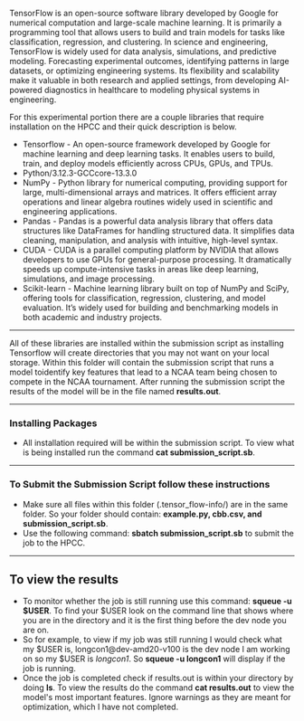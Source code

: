 TensorFlow is an open-source software library developed by Google for numerical computation and large-scale machine learning. It is primarily a programming tool that allows users to build and train models for tasks like classification, regression, and clustering. In science and engineering, TensorFlow is widely used for data analysis, simulations, and predictive modeling. Forecasting experimental outcomes, identifying patterns in large datasets, or optimizing engineering systems. Its flexibility and scalability make it valuable in both research and applied settings, from developing AI-powered diagnostics in healthcare to modeling physical systems in engineering.

For this experimental portion there are a couple libraries that require installation on the HPCC and their quick description is below. 
* Tensorflow - An open-source framework developed by Google for machine learning and deep learning tasks. It enables users to build, train, and deploy models efficiently across CPUs, GPUs, and TPUs.
* Python/3.12.3-GCCcore-13.3.0
* NumPy - Python library for numerical computing, providing support for large, multi-dimensional arrays and matrices. It offers efficient array operations and linear algebra routines widely used in scientific and engineering applications.
* Pandas - Pandas is a powerful data analysis library that offers data structures like DataFrames for handling structured data. It simplifies data cleaning, manipulation, and analysis with intuitive, high-level syntax.
* CUDA - CUDA is a parallel computing platform by NVIDIA that allows developers to use GPUs for general-purpose processing. It dramatically speeds up compute-intensive tasks in areas like deep learning, simulations, and image processing.
* Scikit-learn - Machine learning library built on top of NumPy and SciPy, offering tools for classification, regression, clustering, and model evaluation. It’s widely used for building and benchmarking models in both academic and industry projects.
---
All of these libraries are installed within the submission script as installing Tensorflow will create directories that you may not want on your local storage.
Within this folder will contain the submission script that runs a model toidentify key features that lead to a NCAA team being chosen to compete in the NCAA tournament.
After running the submission script the results of the model will be in the file named **results.out**.

---
### Installing Packages
* All installation required will be within the submission script. To view what is being installed run the command **cat submission_script.sb**.
---
### To Submit the Submission Script follow these instructions
* Make sure all files within this folder (.tensor_flow-info/) are in the same folder. So your folder should contain: **example.py, cbb.csv, and submission_script.sb**.
* Use the following command: **sbatch submission_script.sb** to submit the job to the HPCC.
---
## To view the results
* To monitor whether the job is still running use this command: **squeue -u $USER**. To find your $USER look on the command line that shows where you are in the directory and it is the first thing before the dev node you are on.
* So for example, to view if my job was still running I would check what my $USER is, longcon1@dev-amd20-v100 is the dev node I am working on so my $USER is *longcon1*. So **squeue -u longcon1** will display if the job is running. 
* Once the job is completed check if results.out is within your directory by doing **ls**. To view the results do the command **cat results.out** to view the model's most important features. Ignore warnings as they are meant for optimization, which I have not completed.
